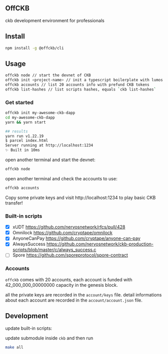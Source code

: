 ## OffCKB

ckb development environment for professionals

## Install

```sh
npm install -g @offckb/cli
```

## Usage

```sh
offckb node // start the devnet of CKB 
offckb init <project-name> // init a typescript boilerplate with lumos to get started with to build CKB DAPP,think 'hardhat init'
offckb accounts // list 20 accounts info with prefund CKB tokens
offckb list-hashes // list scripts hashes, equals `ckb list-hashes`
```

### Get started

```sh
offckb init my-awesome-ckb-dapp
cd my-awesome-ckb-dapp
yarn && yarn start

## results
yarn run v1.22.19
$ parcel index.html
Server running at http://localhost:1234
✨ Built in 10ms
```

open another terminal and start the devnet:

```sh
offckb node
```

open another terminal and check the accounts to use:

```sh
offckb accounts
```

Copy some private keys and visit http://localhost:1234 to play basic CKB transfer!

### Built-in scripts

- [x] xUDT https://github.com/nervosnetwork/rfcs/pull/428
- [x] Omnilock https://github.com/cryptape/omnilock
- [x] AnyoneCanPay https://github.com/cryptape/anyone-can-pay
- [x] AlwaysSuccess https://github.com/nervosnetwork/ckb-production-scripts/blob/master/c/always_success.c
- [ ] Spore https://github.com/sporeprotocol/spore-contract

### Accounts

`offckb` comes with 20 accounts, each account is funded with 42_000_000_00000000 capacity in the genesis block.

all the private keys are recorded in the `account/keys` file.
detail informations about each account are recorded in the `account/account.json` file.

## Development

update built-in scripts:

update submodule inside `ckb` and then run
```sh
make all
```

